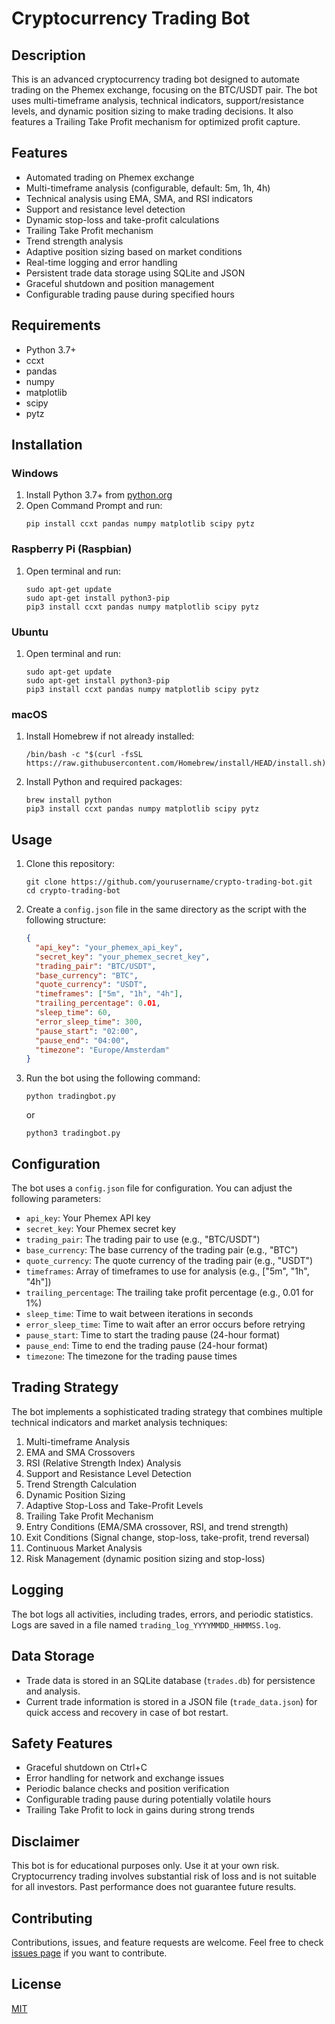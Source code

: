 # Cryptocurrency Trading Bot

## Description
This is an advanced cryptocurrency trading bot designed to automate trading on the Phemex exchange, focusing on the BTC/USDT pair. The bot uses multi-timeframe analysis, technical indicators, support/resistance levels, and dynamic position sizing to make trading decisions. It also features a Trailing Take Profit mechanism for optimized profit capture.

## Features
- Automated trading on Phemex exchange
- Multi-timeframe analysis (configurable, default: 5m, 1h, 4h)
- Technical analysis using EMA, SMA, and RSI indicators
- Support and resistance level detection
- Dynamic stop-loss and take-profit calculations
- Trailing Take Profit mechanism
- Trend strength analysis
- Adaptive position sizing based on market conditions
- Real-time logging and error handling
- Persistent trade data storage using SQLite and JSON
- Graceful shutdown and position management
- Configurable trading pause during specified hours

## Requirements
- Python 3.7+
- ccxt
- pandas
- numpy
- matplotlib
- scipy
- pytz

## Installation

### Windows
1. Install Python 3.7+ from [python.org](https://www.python.org/downloads/windows/)
2. Open Command Prompt and run:
   ```
   pip install ccxt pandas numpy matplotlib scipy pytz
   ```

### Raspberry Pi (Raspbian)
1. Open terminal and run:
   ```
   sudo apt-get update
   sudo apt-get install python3-pip
   pip3 install ccxt pandas numpy matplotlib scipy pytz
   ```

### Ubuntu
1. Open terminal and run:
   ```
   sudo apt-get update
   sudo apt-get install python3-pip
   pip3 install ccxt pandas numpy matplotlib scipy pytz
   ```

### macOS
1. Install Homebrew if not already installed:
   ```
   /bin/bash -c "$(curl -fsSL https://raw.githubusercontent.com/Homebrew/install/HEAD/install.sh)"
   ```
2. Install Python and required packages:
   ```
   brew install python
   pip3 install ccxt pandas numpy matplotlib scipy pytz
   ```

## Usage
1. Clone this repository:
   ```
   git clone https://github.com/yourusername/crypto-trading-bot.git
   cd crypto-trading-bot
   ```
2. Create a `config.json` file in the same directory as the script with the following structure:
   ```json
   {
     "api_key": "your_phemex_api_key",
     "secret_key": "your_phemex_secret_key",
     "trading_pair": "BTC/USDT",
     "base_currency": "BTC",
     "quote_currency": "USDT",
     "timeframes": ["5m", "1h", "4h"],
     "trailing_percentage": 0.01,
     "sleep_time": 60,
     "error_sleep_time": 300,
     "pause_start": "02:00",
     "pause_end": "04:00",
     "timezone": "Europe/Amsterdam"
   }
   ```
3. Run the bot using the following command:
   ```
   python tradingbot.py
   ```
   or
   ```
   python3 tradingbot.py
   ```

## Configuration
The bot uses a `config.json` file for configuration. You can adjust the following parameters:
- `api_key`: Your Phemex API key
- `secret_key`: Your Phemex secret key
- `trading_pair`: The trading pair to use (e.g., "BTC/USDT")
- `base_currency`: The base currency of the trading pair (e.g., "BTC")
- `quote_currency`: The quote currency of the trading pair (e.g., "USDT")
- `timeframes`: Array of timeframes to use for analysis (e.g., ["5m", "1h", "4h"])
- `trailing_percentage`: The trailing take profit percentage (e.g., 0.01 for 1%)
- `sleep_time`: Time to wait between iterations in seconds
- `error_sleep_time`: Time to wait after an error occurs before retrying
- `pause_start`: Time to start the trading pause (24-hour format)
- `pause_end`: Time to end the trading pause (24-hour format)
- `timezone`: The timezone for the trading pause times

## Trading Strategy

The bot implements a sophisticated trading strategy that combines multiple technical indicators and market analysis techniques:

1. Multi-timeframe Analysis
2. EMA and SMA Crossovers
3. RSI (Relative Strength Index) Analysis
4. Support and Resistance Level Detection
5. Trend Strength Calculation
6. Dynamic Position Sizing
7. Adaptive Stop-Loss and Take-Profit Levels
8. Trailing Take Profit Mechanism
9. Entry Conditions (EMA/SMA crossover, RSI, and trend strength)
10. Exit Conditions (Signal change, stop-loss, take-profit, trend reversal)
11. Continuous Market Analysis
12. Risk Management (dynamic position sizing and stop-loss)

## Logging
The bot logs all activities, including trades, errors, and periodic statistics. Logs are saved in a file named `trading_log_YYYYMMDD_HHMMSS.log`.

## Data Storage
- Trade data is stored in an SQLite database (`trades.db`) for persistence and analysis.
- Current trade information is stored in a JSON file (`trade_data.json`) for quick access and recovery in case of bot restart.

## Safety Features
- Graceful shutdown on Ctrl+C
- Error handling for network and exchange issues
- Periodic balance checks and position verification
- Configurable trading pause during potentially volatile hours
- Trailing Take Profit to lock in gains during strong trends

## Disclaimer
This bot is for educational purposes only. Use it at your own risk. Cryptocurrency trading involves substantial risk of loss and is not suitable for all investors. Past performance does not guarantee future results.

## Contributing
Contributions, issues, and feature requests are welcome. Feel free to check [issues page](https://github.com/yourusername/crypto-trading-bot/issues) if you want to contribute.

## License
[MIT](https://choosealicense.com/licenses/mit/)

